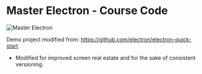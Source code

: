 # Master Electron - Course Code

![Master Electron](https://raw.githubusercontent.com/stackacademytv/master-electron/master/splash.png)

Demo project modified from: https://github.com/electron/electron-quick-start

* Modified for improved screen real estate and for the sake of consistent versioning.
